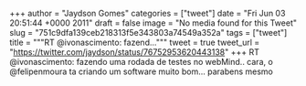
+++
author = "Jaydson Gomes"
categories = ["tweet"]
date = "Fri Jun 03 20:51:44 +0000 2011"
draft = false
image = "No media found for this Tweet"
slug = "751c9dfa139ceb218313f5e343803a74549a352a"
tags = ["tweet"]
title = """RT @ivonascimento: fazend..."""
tweet = true
tweet_url = "https://twitter.com/jaydson/status/76752953620443138"
+++
RT @ivonascimento: fazendo uma rodada de testes no webMind.. cara, o @felipenmoura ta criando um software muito bom... parabens mesmo
